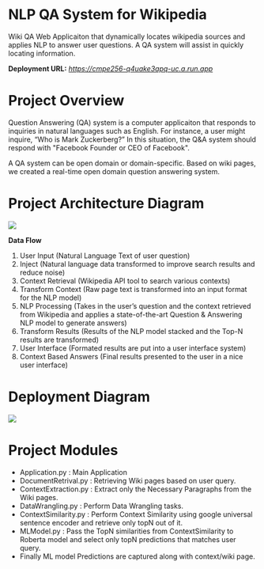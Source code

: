 # NLP QA System for Wikipedia 

Wiki QA Web Applicaiton that dynamically locates wikipedia sources and applies NLP to answer user questions. A QA system will assist in quickly locating information.

**Deployment URL:** _https://cmpe256-q4uake3apq-uc.a.run.app_

# Project Overview
Question Answering (QA) system is a computer applicaiton that responds to inquiries in natural languages such as English.
For instance, a user might inquire, “Who is Mark Zuckerberg?” In this situation, the Q&A system should respond with "Facebook Founder or CEO of Facebook".

A QA system can be open domain or domain-specific. Based on wiki pages, we created a real-time open domain question answering system.

# Project Architecture Diagram
![](https://github.com/coryroyce/wiki_based_nlp_chat_bot/blob/main/reference/High_Level_Architecture.png)

**Data Flow**

1. User Input (Natural Language Text of user question)
2. Inject (Natural language data transformed to improve search results and reduce noise)
3. Context Retrieval (Wikipedia API tool to search various contexts)
4. Transform Context (Raw page text is transformed into an input format for the NLP
model)
5. NLP Processing (Takes in the user’s question and the context retrieved from Wikipedia
and applies a state-of-the-art Question & Answering NLP model to generate answers)
6. Transform Results (Results of the NLP model stacked and the Top-N results are
transformed)
7. User Interface (Formated results are put into a user interface system)
8. Context Based Answers (Final results presented to the user in a nice user interface)

# Deployment Diagram
![](https://github.com/coryroyce/wiki_based_nlp_chat_bot/blob/main/reference/Deploymnet_Diagram.png)
# Project Modules

- Application.py : Main Application
- DocumentRetrival.py : Retrieving Wiki pages based on user query.
- ContextExtraction.py : Extract only the Necessary Paragraphs from the Wiki pages.
- DataWrangling.py : Perform Data Wrangling tasks.
- ContextSimilarity.py : Perform Context Similarity using google universal sentence encoder and retrieve only topN out of it.
- MLModel.py : Pass the TopN similarities from ContextSimilarity to Roberta model and select only topN predictions that matches user query.
- Finally ML model Predictions are captured along with context/wiki page.
